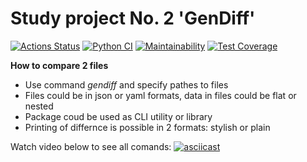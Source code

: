 # Study project No. 2 'GenDiff'

[![Actions Status](https://github.com/KarinaAbd/python-project-50/workflows/hexlet-check/badge.svg)](https://github.com/KarinaAbd/python-project-50/actions/workflows/hexlet-check.yml)
[![Python CI](https://github.com/KarinaAbd/python-project-50/actions/workflows/pyci.yml/badge.svg)](https://github.com/KarinaAbd/python-project-50/actions/workflows/pyci.yml)
[![Maintainability](https://api.codeclimate.com/v1/badges/b57b3156f410b50dcbe3/maintainability)](https://codeclimate.com/github/KarinaAbd/python-project-50/maintainability)
[![Test Coverage](https://api.codeclimate.com/v1/badges/b57b3156f410b50dcbe3/test_coverage)](https://codeclimate.com/github/KarinaAbd/python-project-50/test_coverage)

**How to compare 2 files**  
- Use command *gendiff* and specify pathes to files  
- Files could be in json or yaml formats, data in files could be flat or nested  
- Package coud be used as CLI utility or library  
- Printing of differnce is possible in 2 formats: stylish or plain  

Watch video below to see all comands:
[![asciicast](https://asciinema.org/a/jwekwtqdvfj53wu0A3AUIBAdM.svg)](https://asciinema.org/a/jwekwtqdvfj53wu0A3AUIBAdM)
